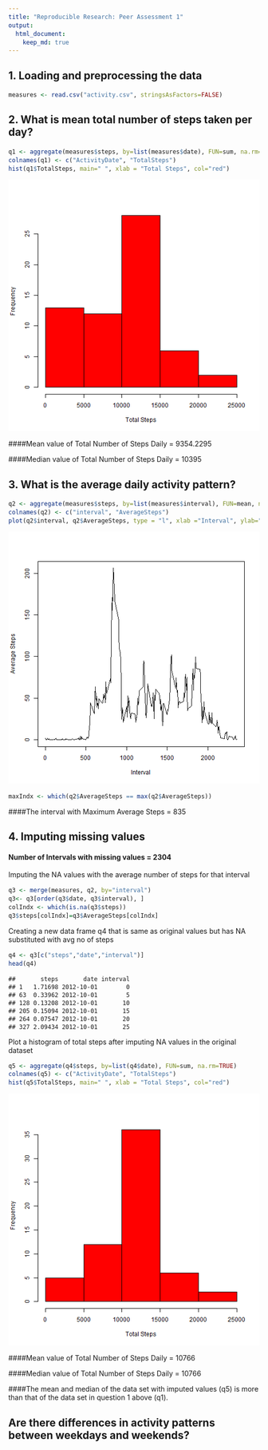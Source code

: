 ```yaml
---
title: "Reproducible Research: Peer Assessment 1"
output: 
  html_document:
    keep_md: true
---
```


## 1. Loading and preprocessing the data


```r
measures <- read.csv("activity.csv", stringsAsFactors=FALSE)
```

## 2. What is mean total number of steps taken per day?


```r
q1 <- aggregate(measures$steps, by=list(measures$date), FUN=sum, na.rm=TRUE)
colnames(q1) <- c("ActivityDate", "TotalSteps")
hist(q1$TotalSteps, main=" ", xlab = "Total Steps", col="red")
```

![plot of chunk unnamed-chunk-2](figure/unnamed-chunk-2.png) 

####Mean value of Total Number of Steps Daily =  9354.2295  

####Median value of Total Number of Steps Daily = 10395

## 3. What is the average daily activity pattern?

```r
q2 <- aggregate(measures$steps, by=list(measures$interval), FUN=mean, na.rm=TRUE)
colnames(q2) <- c("interval", "AverageSteps")
plot(q2$interval, q2$AverageSteps, type = "l", xlab ="Interval", ylab="Average Steps")
```

![plot of chunk unnamed-chunk-3](figure/unnamed-chunk-3.png) 

```r
maxIndx <- which(q2$AverageSteps == max(q2$AverageSteps))
```
####The interval with Maximum Average Steps = 835  



## 4. Imputing missing values   

#### Number of Intervals with missing values = 2304

Imputing the NA values with the average number of steps for that interval

```r
q3 <- merge(measures, q2, by="interval")
q3<- q3[order(q3$date, q3$interval), ]
colIndx <- which(is.na(q3$steps))
q3$steps[colIndx]=q3$AverageSteps[colIndx]
```
Creating a new data frame q4 that is same as original values but has NA substituted with avg no of steps

```r
q4 <- q3[c("steps","date","interval")]
head(q4)
```

```
##       steps       date interval
## 1   1.71698 2012-10-01        0
## 63  0.33962 2012-10-01        5
## 128 0.13208 2012-10-01       10
## 205 0.15094 2012-10-01       15
## 264 0.07547 2012-10-01       20
## 327 2.09434 2012-10-01       25
```
Plot a histogram of total steps after imputing NA values in the original dataset

```r
q5 <- aggregate(q4$steps, by=list(q4$date), FUN=sum, na.rm=TRUE)
colnames(q5) <- c("ActivityDate", "TotalSteps")
hist(q5$TotalSteps, main=" ", xlab = "Total Steps", col="red")
```

![plot of chunk unnamed-chunk-6](figure/unnamed-chunk-6.png) 

####Mean value of Total Number of Steps Daily =  10766 

####Median value of Total Number of Steps Daily = 10766  


####The mean and median of the data set with imputed values (q5) is more than that of the data set in question 1 above (q1).  



## Are there differences in activity patterns between weekdays and weekends?
